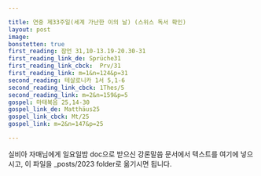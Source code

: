 ```yaml
---

title: 연중 제33주일(세계 가난한 이의 날) (스위스 독서 확인)
layout: post 
image: 
bonstetten: true
first_reading: 잠언 31,10-13.19-20.30-31
first_reading_link_de: Sprüche31
first_reading_link_cbck:  Prv/31
first_reading_link: m=1&n=124&p=31
second_reading: 테살로니카 1서 5,1-6
second_reading_link_cbck: 1Thes/5
second_reading_link: m=2&n=159&p=5
gospel: 마태복음 25,14-30
gospel_link_de: Matthäus25
gospel_link_cbck: Mt/25
gospel_link: m=2&n=147&p=25

---
```



실비아 자매님에게 일요일밤 doc으로 받으신
강론말씀 문서에서
텍스트를 여기에 넣으시고,
이 파일을 _posts/2023 folder로 옮기시면 됩니다.
